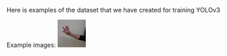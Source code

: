 Here is examples of the dataset that we have created for training YOLOv3

Example images:
![Down Gesture Example](Down_Gesture.jpg)
